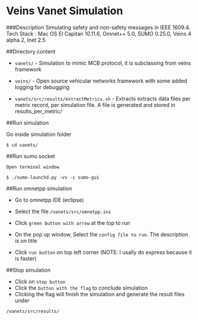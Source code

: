 # Veins Vanet Simulation

###Description
Simulating safety and non-safety messages in IEEE 1609.4. Tech Stack : Mac OS El Capitan 10.11.6, Omnet++ 5.0, SUMO 0.25.0, Veins 4 alpha 2, Inet 2.5

##Directory content

* `vanets/`  - Simulation to mimic MCB protocol, it is subclassing from veins framework
* `veins/`   - Open source vehicular networks framework with some added logging for debugging

* `vanets/src/results/extractMetrics.sh` - Extracts extracts data files per metric record, per simulation file. A file is generated and stored in results_per_metric/

##Run simulation

Go inside simulation folder

`$ cd vanets/`

##Run sumo socket

`Open terminal window`

`$ ./sumo-launchd.py -vv -c sumo-gui`

##Run omnetpp simulation



* Go to omnetpp IDE (eclipse)

* Select the file `/vanets/src/omnetpp.ini`

* Click `green button with arrow` at the top to run

* On the pop up window, Select the `config file to run`. The description is on title

* Click `run button` on top left corner
(NOTE: I usally do express because it is faster)


##Stop simulation

* Click on `stop button`
* Click the `button with the flag` to conclude simulation
* Clicking the flag will finish the simulation and generate the result files under

`/vanets/src/results/`
